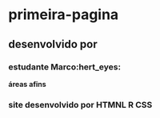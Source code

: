 # primeira-pagina
## desenvolvido por
### estudante Marco:hert_eyes:
**áreas afins**
### site desenvolvido por HTMNL R CSS

